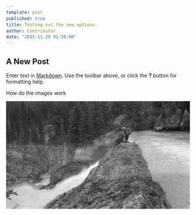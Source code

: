 ```yaml
---
template: post
published: true
title: Testing out the new options.
author: Contributor
date: "2015-11-29 01:56:00"
---
```


## A New Post

Enter text in [Markdown](http://daringfireball.net/projects/markdown/). Use the toolbar above, or click the **?** button for formatting help.

How do the images work

![tumblr_nfps65VLWa1sfie3io1_1280.jpg](/root/media/tumblr_nfps65VLWa1sfie3io1_1280.jpg)